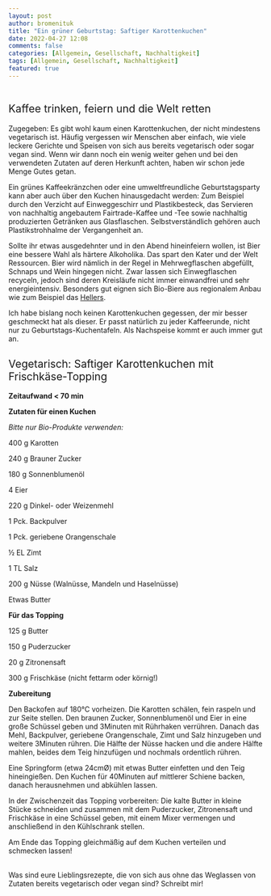 ```yaml
---
layout: post
author: bromenituk
title: "Ein grüner Geburtstag: Saftiger Karottenkuchen"
date: 2022-04-27 12:08
comments: false
categories: [Allgemein, Gesellschaft, Nachhaltigkeit]
tags: [Allgemein, Gesellschaft, Nachhaltigkeit]
featured: true
---
```

<!-- wp:tadv/classic-paragraph -->
<p><img src="https://vg07.met.vgwort.de/na/8936ce2190d742a7a1d97c5631a31480" alt="" width="1" height="1" /></p>
<h2><span style="font-weight: 400;">Kaffee trinken, feiern und die Welt retten</span></h2>
<p><span style="font-weight: 400;">Zugegeben: Es gibt wohl kaum einen Karottenkuchen, der nicht mindestens vegetarisch ist. Häufig vergessen wir Menschen aber einfach, wie viele leckere Gerichte und Speisen von sich aus bereits vegetarisch oder sogar vegan sind. Wenn wir dann noch ein wenig weiter gehen und bei den verwendeten Zutaten auf deren Herkunft achten, haben wir schon jede Menge Gutes getan.</span></p>
<p><span style="font-weight: 400;">Ein grünes Kaffeekränzchen oder eine umweltfreundliche Geburtstagsparty kann aber auch über den Kuchen hinausgedacht werden: Zum Beispiel durch den Verzicht auf Einweggeschirr und Plastikbesteck, das Servieren von nachhaltig angebautem Fairtrade-Kaffee und -Tee sowie nachhaltig produzierten Getränken aus Glasflaschen. Selbstverständlich gehören auch Plastikstrohhalme der Vergangenheit an.</span></p>
<p><span style="font-weight: 400;">Sollte ihr etwas ausgedehnter und in den Abend hineinfeiern wollen, ist Bier eine bessere Wahl als härtere Alkoholika. Das spart den Kater und der Welt Ressourcen. Bier wird nämlich in der Regel in Mehrwegflaschen abgefüllt, Schnaps und Wein hingegen nicht. Zwar lassen sich Einwegflaschen recyceln, jedoch sind deren Kreisläufe nicht immer einwandfrei und sehr energieintensiv. Besonders gut eignen sich Bio-Biere aus regionalem Anbau wie zum Beispiel das </span><a href="https://www.hellers.koeln/"><span style="font-weight: 400;">Hellers</span></a><span style="font-weight: 400;">.</span></p>
<p><span style="font-weight: 400;">Ich habe bislang noch keinen Karottenkuchen gegessen, der mir besser geschmeckt hat als dieser. Er passt natürlich zu jeder Kaffeerunde, nicht nur zu Geburtstags-Kuchentafeln. Als Nachspeise kommt er auch immer gut an.</span></p>
<p></p>
<h2><span style="font-weight: 400;">Vegetarisch: Saftiger Karottenkuchen mit Frischkäse-Topping</span></h2>
<p></p>
<p><b>Zeitaufwand &lt; 70 min</b></p>
<p><b>Zutaten für einen Kuchen</b></p>
<p><i><span style="font-weight: 400;">Bitte nur Bio-Produkte verwenden:</span></i></p>
<p><span style="font-weight: 400;">400 g Karotten</span></p>
<p><span style="font-weight: 400;">240 g Brauner Zucker</span></p>
<p><span style="font-weight: 400;">180 g Sonnenblumenöl</span></p>
<p><span style="font-weight: 400;">4 Eier</span></p>
<p><span style="font-weight: 400;">220 g Dinkel- oder Weizenmehl</span></p>
<p><span style="font-weight: 400;">1 Pck. Backpulver</span></p>
<p><span style="font-weight: 400;">1 Pck. geriebene Orangenschale</span></p>
<p><span style="font-weight: 400;">½ EL Zimt</span></p>
<p><span style="font-weight: 400;">1 TL Salz</span></p>
<p><span style="font-weight: 400;">200 g Nüsse (Walnüsse, Mandeln und Haselnüsse)</span></p>
<p><span style="font-weight: 400;">Etwas Butter</span></p>
<p></p>
<p><b>Für das Topping</b></p>
<p><span style="font-weight: 400;">125 g Butter</span></p>
<p><span style="font-weight: 400;">150 g Puderzucker</span></p>
<p><span style="font-weight: 400;">20 g Zitronensaft</span></p>
<p><span style="font-weight: 400;">300 g Frischkäse (nicht fettarm oder körnig!)</span></p>
<p></p>
<p><b>Zubereitung</b></p>
<p><span style="font-weight: 400;">Den Backofen auf 180°C vorheizen. Die Karotten schälen, fein raspeln und zur Seite stellen. Den braunen Zucker, Sonnenblumenöl und Eier in eine große Schüssel geben und 3Minuten mit Rührhaken verrühren. Danach das Mehl, Backpulver, geriebene Orangenschale, Zimt und Salz hinzugeben und weitere 3Minuten rühren. Die Hälfte der Nüsse hacken und die andere Hälfte mahlen, beides dem Teig hinzufügen und nochmals ordentlich rühren.</span></p>
<p><span style="font-weight: 400;">Eine Springform (etwa 24cmØ) mit etwas Butter einfetten und den Teig hineingießen. Den Kuchen für 40Minuten auf mittlerer Schiene backen, danach herausnehmen und abkühlen lassen.</span></p>
<p><span style="font-weight: 400;">In der Zwischenzeit das Topping vorbereiten: Die kalte Butter in kleine Stücke schneiden und zusammen mit dem Puderzucker, Zitronensaft und Frischkäse in eine Schüssel geben, mit einem Mixer vermengen und anschließend in den Kühlschrank stellen.</span></p>
<p><span style="font-weight: 400;">Am Ende das Topping gleichmäßig auf dem Kuchen verteilen und schmecken lassen!</span></p>
<p><br /><span style="font-weight: 400;">Was sind eure Lieblingsrezepte, die von sich aus ohne das Weglassen von Zutaten bereits vegetarisch oder vegan sind? Schreibt mir!</span></p>
<!-- /wp:tadv/classic-paragraph -->
